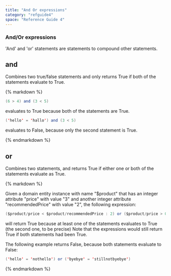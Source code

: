 ```yaml
---
title: "And Or expressions"
category: "refguide4"
space: "Reference Guide 4"
---
```

### And/Or expressions

'And' and 'or' statements are statements to compound other statements.

## and

Combines two true/false statements and only returns True if both of the statements evaluate to True.

<div class="alert alert-info">{% markdown %}

```java
(6 > 4) and (3 < 5) 
```

evaluates to True because both of the statements are True.

```java
('hello' = 'hallo') and (3 < 5)
```

evaluates to False, because only the second statement is True.

{% endmarkdown %}</div>

## or

Combines two statements, and returns True if either one or both of the statements evaluate as True.

<div class="alert alert-info">{% markdown %}

Given a domain entity instance with name "$product" that has an integer attribute "price" with value "3" and another integer attribute "recommendedPrice" with value "2", the following expression:

```java
($product/price < $product/recommendedPrice : 2) or ($product/price > 0)
```

will return True because at least one of the statements evaluates to True (the second one, to be precise) Note that the expressions would still return True if both statements had been True.

The following example returns False, because both statements evaluate to False:

```java
('hello' = 'nothello') or ('byebye' = 'stillnotbyebye')
```

{% endmarkdown %}</div>